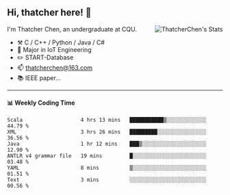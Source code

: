 ## Hi, thatcher here! :wave:

<img align="right" src="https://github-readme-stats.vercel.app/api?username=thatcherchen&title_color=333&text_color=777" alt="ThatcherChen's Stats" >

I'm Thatcher Chen, an undergraduate at CQU.

- :hammer_and_pick:  C / C++ / Python / Java / C# 
- :seedling:  Major in IoT Engineering
- :pencil2: START-Database
- :mailbox: thatcherchen@163.com
- :books: IEEE paper...

---

#### :bar_chart: Weekly Coding Time

<!--START_SECTION:waka-->

```text
Scala                   4 hrs 13 mins   ███████████▒░░░░░░░░░░░░░   44.79 %
XML                     3 hrs 26 mins   █████████░░░░░░░░░░░░░░░░   36.56 %
Java                    1 hr 12 mins    ███▒░░░░░░░░░░░░░░░░░░░░░   12.90 %
ANTLR v4 grammar file   19 mins         █░░░░░░░░░░░░░░░░░░░░░░░░   03.48 %
YAML                    8 mins          ▒░░░░░░░░░░░░░░░░░░░░░░░░   01.51 %
Text                    3 mins          ░░░░░░░░░░░░░░░░░░░░░░░░░   00.56 %
```

<!--END_SECTION:waka-->
